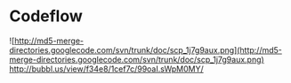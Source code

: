 # Codeflow #

![http://md5-merge-directories.googlecode.com/svn/trunk/doc/scp_1j7g9aux.png](http://md5-merge-directories.googlecode.com/svn/trunk/doc/scp_1j7g9aux.png)
http://bubbl.us/view/f34e8/1cef7c/99oaI.sWpM0MY/